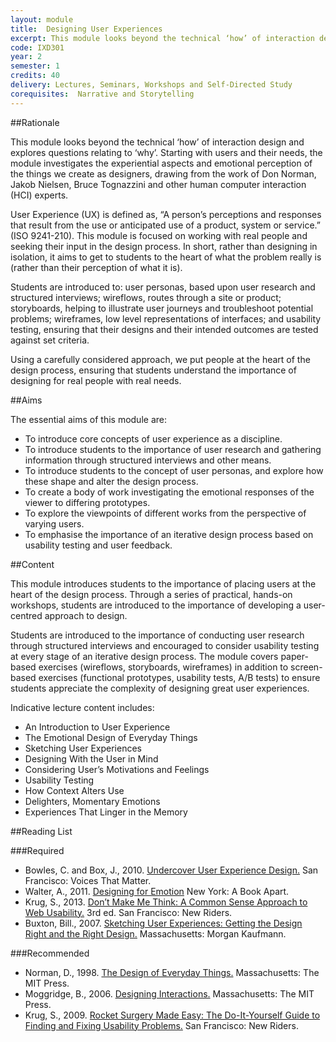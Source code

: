 ```yaml
---
layout: module
title:  Designing User Experiences
excerpt: This module looks beyond the technical ‘how’ of interaction design and explores questions relating to ‘why’. Starting with users and their needs, the module investigates the experiential aspects and emotional perception of the things we create as designers, drawing from the work of Don Norman, Jakob Nielsen, Bruce Tognazzini and other human computer interaction (HCI) experts.
code: IXD301
year: 2
semester: 1
credits: 40
delivery: Lectures, Seminars, Workshops and Self-Directed Study
corequisites:  Narrative and Storytelling
---
```


##Rationale

This module looks beyond the technical ‘how’ of interaction design and explores questions relating to ‘why’. Starting with users and their needs, the module investigates the experiential aspects and emotional perception of the things we create as designers, drawing from the work of Don Norman, Jakob Nielsen, Bruce Tognazzini and other human computer interaction (HCI) experts.

User Experience (UX) is defined as, “A person’s perceptions and responses that result from the use or anticipated use of a product, system or service.” (ISO 9241-210). This module is focused on working with real people and seeking their input in the design process. In short, rather than designing in isolation, it aims to get to students to the heart of what the problem really is (rather than their perception of what it is).

Students are introduced to: user personas, based upon user research and structured interviews; wireflows, routes through a site or product; storyboards, helping to illustrate user journeys and troubleshoot potential problems; wireframes, low level representations of interfaces; and usability testing, ensuring that their designs and their intended outcomes are tested against set criteria.

Using a carefully considered approach, we put people at the heart of the design process, ensuring that students understand the importance of designing for real people with real needs.


##Aims

The essential aims of this module are:

+ To introduce core concepts of user experience as a discipline.
+ To introduce students to the importance of user research and gathering information through structured interviews and other means.
+ To introduce students to the concept of user personas, and explore how these shape and alter the design process.
+ To create a body of work investigating the emotional responses of the viewer to differing prototypes.
+ To explore the viewpoints of different works from the perspective of varying users.
+ To emphasise the importance of an iterative design process based on usability testing and user feedback. 


##Content

This module introduces students to the importance of placing users at the heart of the design process. Through a series of practical, hands-on workshops, students are introduced to the importance of developing a user-centred approach to design.

Students are introduced to the importance of conducting user research through structured interviews and encouraged to consider usability testing at every stage of an iterative design process. The module covers paper-based exercises (wireflows, storyboards, wireframes) in addition to screen-based exercises (functional prototypes, usability tests, A/B tests) to ensure students appreciate the complexity of designing great user experiences.

Indicative lecture content includes:

+ An Introduction to User Experience
+ The Emotional Design of Everyday Things
+ Sketching User Experiences
+ Designing With the User in Mind
+ Considering User’s Motivations and Feelings
+ Usability Testing
+ How Context Alters Use 
+ Delighters, Momentary Emotions
+ Experiences That Linger in the Memory


##Reading List

###Required

+ Bowles, C. and Box, J., 2010. [Undercover User Experience Design.](http://www.amazon.co.uk/exec/obidos/ASIN/0321719905/monographic-21) San Francisco: Voices That Matter.
+ Walter, A., 2011. [Designing for Emotion](http://www.abookapart.com/products/designing-for-emotion) New York: A Book Apart.
+ Krug, S., 2013. [Don’t Make Me Think: A Common Sense Approach to Web Usability.](http://www.amazon.co.uk/exec/obidos/ASIN/0321965515/monographic-21) 3rd ed. San Francisco: New Riders.
+ Buxton, Bill., 2007. [Sketching User Experiences: Getting the Design Right and the Right Design.](http://www.amazon.co.uk/exec/obidos/ASIN/0123740371/monographic-21) Massachusetts: Morgan Kaufmann.


###Recommended

+ Norman, D., 1998. [The Design of Everyday Things.](http://www.amazon.co.uk/exec/obidos/ASIN/0262640376/monographic-21) Massachusetts: The MIT Press.
+ Moggridge, B., 2006. [Designing Interactions.](http://www.amazon.co.uk/exec/obidos/ASIN/0262134748/monographic-21) Massachusetts: The MIT Press.
+ Krug, S., 2009. [Rocket Surgery Made Easy: The Do-It-Yourself Guide to Finding and Fixing Usability Problems.](http://www.amazon.co.uk/exec/obidos/ASIN/0321657292/monographic-21) San Francisco: New Riders.



